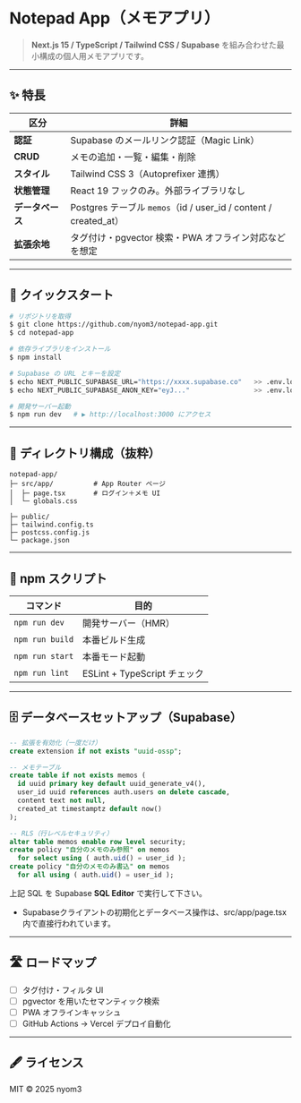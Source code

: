 # Notepad App（メモアプリ）

> **Next.js 15 / TypeScript / Tailwind CSS / Supabase** を組み合わせた最小構成の個人用メモアプリです。

---

## ✨ 特長

| 区分         | 詳細                                                           |
| ---------- | ------------------------------------------------------------ |
| **認証**     | Supabase のメールリンク認証（Magic Link）                               |
| **CRUD**   | メモの追加・一覧・編集・削除                                               |
| **スタイル**   | Tailwind CSS 3（Autoprefixer 連携）                              |
| **状態管理**   | React 19 フックのみ。外部ライブラリなし                                     |
| **データベース** | Postgres テーブル `memos`（id / user\_id / content / created\_at） |
| **拡張余地**   | タグ付け・pgvector 検索・PWA オフライン対応などを想定                            |

---

## 🚀 クイックスタート

```bash
# リポジトリを取得
$ git clone https://github.com/nyom3/notepad-app.git
$ cd notepad-app

# 依存ライブラリをインストール
$ npm install

# Supabase の URL とキーを設定
$ echo NEXT_PUBLIC_SUPABASE_URL="https://xxxx.supabase.co"   >> .env.local
$ echo NEXT_PUBLIC_SUPABASE_ANON_KEY="eyJ..."                >> .env.local

# 開発サーバー起動
$ npm run dev   # ▶ http://localhost:3000 にアクセス
```

---

## 📁 ディレクトリ構成（抜粋）

```
notepad-app/
├─ src/app/          # App Router ページ
│  ├─ page.tsx       # ログイン＋メモ UI
│  └─ globals.css

├─ public/
├─ tailwind.config.ts
├─ postcss.config.js
└─ package.json
```

---

## 📜 npm スクリプト

| コマンド            | 目的                       |
| --------------- | ------------------------ |
| `npm run dev`   | 開発サーバー（HMR）              |
| `npm run build` | 本番ビルド生成                  |
| `npm run start` | 本番モード起動                  |
| `npm run lint`  | ESLint + TypeScript チェック |

---

## 🗄️ データベースセットアップ（Supabase）

```sql
-- 拡張を有効化（一度だけ）
create extension if not exists "uuid-ossp";

-- メモテーブル
create table if not exists memos (
  id uuid primary key default uuid_generate_v4(),
  user_id uuid references auth.users on delete cascade,
  content text not null,
  created_at timestamptz default now()
);

-- RLS（行レベルセキュリティ）
alter table memos enable row level security;
create policy "自分のメモのみ参照" on memos
  for select using ( auth.uid() = user_id );
create policy "自分のメモのみ書込" on memos
  for all using ( auth.uid() = user_id );
```

上記 SQL を Supabase **SQL Editor** で実行して下さい。
* Supabaseクライアントの初期化とデータベース操作は、src/app/page.tsx 内で直接行われています。

---

## 🛣️ ロードマップ

* [ ] タグ付け・フィルタ UI
* [ ] pgvector を用いたセマンティック検索
* [ ] PWA オフラインキャッシュ
* [ ] GitHub Actions → Vercel デプロイ自動化

---

## 🖋️ ライセンス

MIT © 2025 nyom3
